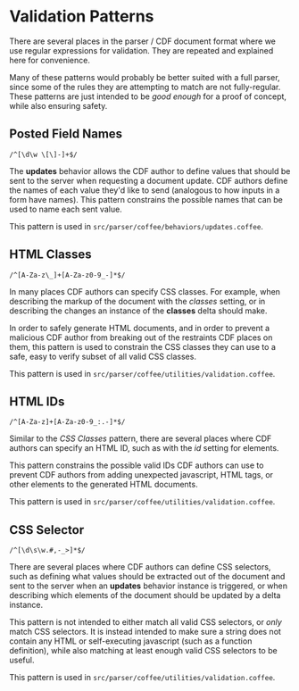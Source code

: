 # Validation Patterns

There are several places in the parser / CDF document format where we use
regular expressions for validation.  They are repeated and explained here
for convenience.  

Many of these patterns would probably be better suited with a full parser,
since some of the rules they are attempting to match are not fully-regular.
These patterns are just intended to be _good enough_ for a proof of concept,
while also ensuring safety.


## Posted Field Names
`/^[\d\w \[\]-]+$/`

The **updates** behavior allows the CDF author to define values that should
be sent to the server when requesting a document update.  CDF authors define
the names of each value they'd like to send (analogous to how inputs in
a form have names).  This pattern constrains the possible names that can be
used to name each sent value.

This pattern is used in `src/parser/coffee/behaviors/updates.coffee`.


## HTML Classes
`/^[A-Za-z\_]+[A-Za-z0-9_-]*$/`

In many places CDF authors can specify CSS classes.  For example, when
describing the markup of the document with the *classes* setting,
or in describing the changes an instance of the **classes** delta should make.

In order to safely generate HTML documents, and in order to prevent a malicious
CDF author from breaking out of the restraints CDF places on them, this pattern
is used to constrain the CSS classes they can use to a safe, easy to verify
subset of all valid CSS classes.

This pattern is used in `src/parser/coffee/utilities/validation.coffee`.


## HTML IDs
`/^[A-Za-z]+[A-Za-z0-9_:.-]*$/`

Similar to the *CSS Classes* pattern, there are several places where CDF
authors can specify an HTML ID, such as with the *id* setting for elements.

This pattern constrains the possible valid IDs CDF authors can use to prevent
CDF authors from adding unexpected javascript, HTML tags, or other elements
to the generated HTML documents.

This pattern is used in `src/parser/coffee/utilities/validation.coffee`.


## CSS Selector
`/^[\d\s\w.#,-_>]*$/`

There are several places where CDF authors can define CSS selectors, such
as defining what values should be extracted out of the document and sent
to the server when an **updates** behavior instance is triggered, or when
describing which elements of the document should be updated by a delta
instance.

This pattern is not intended to either match all valid CSS selectors, or
_only_ match CSS selectors.  It is instead intended to make sure a string
does not contain any HTML or self-executing javascript (such as a function
definition), while also matching at least enough valid CSS selectors to
be useful.

This pattern is used in `src/parser/coffee/utilities/validation.coffee`.
